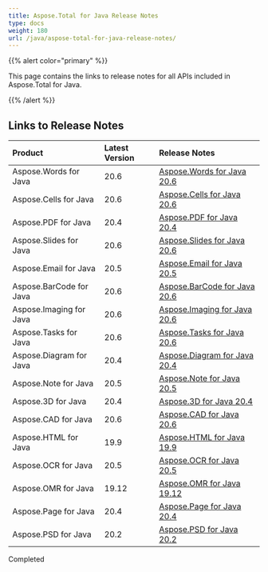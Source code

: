 ```yaml
---
title: Aspose.Total for Java Release Notes
type: docs
weight: 180
url: /java/aspose-total-for-java-release-notes/
---
```


{{% alert color="primary" %}} 

This page contains the links to release notes for all APIs included in Aspose.Total for Java.

{{% /alert %}} 
## **Links to Release Notes**

|**Product**|**Latest Version**|**Release Notes**|
| :- | :- | :- |
|Aspose.Words for Java|20.6|[Aspose.Words for Java 20.6](/words/java/aspose-words-for-java-20-6-release-notes)|
|Aspose.Cells for Java|20.6|[A](/cells/java/aspose-cells-for-java-20-6-release-notes)[spose.Cells for Java 20.6](/cells/java/aspose-cells-for-java-20-6-release-notes)|
|Aspose.PDF for Java|20.4|[Aspose.PDF for Java 20.4](/pdf/java/aspose-pdf-for-java-20-4-release-notes)|
|Aspose.Slides for Java|20.6|[Aspose.Slides for Java 20.6](/slides/java/aspose-slides-for-java-20-6-release-notes)|
|Aspose.Email for Java|20.5|[Aspose.Email for Java 20.5](/email/java/aspose-email-for-java-20-5-release-notes)|
|Aspose.BarCode for Java|20.6|[Aspose.BarCode for Java 20.6](/barcode/java/aspose-barcode-for-java-20-6-release-notes)|
|Aspose.Imaging for Java|20.6|[Aspose.Imaging for Java 20.6](/imaging/java/aspose-imaging-for-java-20-6-release-notes)|
|Aspose.Tasks for Java|20.6|[Aspose.Tasks for Java 20.6](/tasks/java/aspose-tasks-for-java-20-6-release-notes)|
|Aspose.Diagram for Java|20.4|[Aspose.Diagram for Java 20.4](/diagram/java/aspose-diagram-for-java-20-4-release-notes)|
|Aspose.Note for Java|20.5|[Aspose.Note for Java 20.5](/note/java/aspose-note-for-java-20-5-release-notes)|
|Aspose.3D for Java|20.4|[Aspose.3D for Java 20.4](/3d/java/aspose-3d-for-java-20-4-release-notes)|
|Aspose.CAD for Java|20.6|[Aspose.CAD for Java 20.6](/cad/java/aspose-cad-for-java-20-6-release-notes)|
|Aspose.HTML for Java|19.9|[Aspose.HTML for Java 19.9](/html/java/aspose-html-for-java-19-9-release-notes)|
|Aspose.OCR for Java|20.5|[Aspose.OCR for Java 20.5](/ocr/java/aspose-ocr-for-java-20-5-release-notes)|
|Aspose.OMR for Java|19.12|[Aspose.OMR for Java 19.12](/omr/java/aspose-omr-for-java-19-12-release-notes)|
|Aspose.Page for Java|20.4|[Aspose.Page for Java 20.4](/page/java/aspose-page-for-java-20-4-release-notes)|
|Aspose.PSD for Java|20.2|[Aspose.PSD for Java 20.2](/psd/java/aspose-psd-for-java-20-2-release-notes)|


Completed
